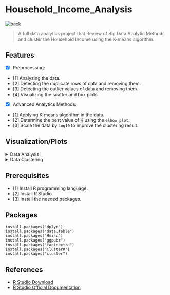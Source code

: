 # Household_Income_Analysis


![back](https://user-images.githubusercontent.com/52586356/168449600-9c574e80-dd40-4dfe-94a5-7ba8bcd9c087.jpg)



> A full data analytics project that Review of Big Data Analytic Methods and cluster the Household Income using the K-means algorithm.


## Features
- [x] Preprocessing:
- [1] Analyzing the data.
- [2] Detecting the duplicate rows of data and removing them.
- [3] Detecting the outlier values of data and removing them.
- [4] Visualizing the scatter and box plots.

- [x] Advanced Analytics Methods:
- [1] Applying K-means algorithm in the data.
- [2] Determine the best value of K using the `elbow plot`.
- [3] Scale the data by `Log10` to improve the clustering result.

## Visualization/Plots

<details>
  <summary>Data Analysis</summary>
<p>
  
- **Scatter plot**<BR>
![scatterplot](https://user-images.githubusercontent.com/52586356/168449677-ebb1f239-3547-431f-87cd-36ed3267eb76.png)

  
- **Scaled box plot**<BR>
![log_boxplot](https://user-images.githubusercontent.com/52586356/168449721-127858aa-b4fc-46fa-bbac-2a4794edbbcf.png)
  
 
</p>
</details>


<details>
  <summary>Data Clustering</summary>
<p>
  
- **Clustering with K = 10**<BR>
![clusters_log10_plot](https://user-images.githubusercontent.com/52586356/168449766-736415ce-d86a-4be6-a6e7-be6341a57daf.png)

  
- **elbow plot**<BR>
![wss_without_outlier_plot](https://user-images.githubusercontent.com/52586356/168449794-d0075932-f853-4c46-81a9-5333a3764b01.png)

- **Clustering with The best choice of K = 2**<BR>
![clusters_best_k_plot](https://user-images.githubusercontent.com/52586356/168449812-891014f7-bd57-498e-ade5-fdf08ab8313d.png)

  
</p>
</details>
  
  
## Prerequisites
- [1] Install R programming language.<BR/>
- [2] Install R Studio.<BR/>
- [3] Install the needed packages.<BR/>

## Packages

```
install.packages("dplyr")
install.packages("data.table")
install.packages("Hmisc")
install.packages("ggpubr")
install.packages("factoextra")
install.packages("ClusterR")
install.packages("cluster")
```

## References
- [R Studio Download](https://www.rstudio.com/products/rstudio/download/)
- [R Studio Official Documentation](https://team-admin.rstudio.com/documentation/)
